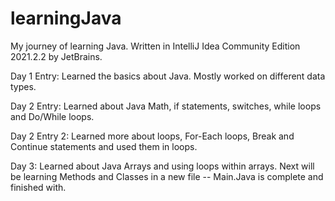 # learningJava
My journey of learning Java. Written in IntelliJ Idea Community Edition 2021.2.2 by JetBrains.

Day 1 Entry: Learned the basics about Java. Mostly worked on different data types.

Day 2 Entry: Learned about Java Math, if statements, switches, while loops and Do/While loops.

Day 2 Entry 2: Learned more about loops, For-Each loops, Break and Continue statements and used them in loops.

Day 3: Learned about Java Arrays and using loops within arrays. Next will be learning Methods and Classes in a new file --
Main.Java is complete and finished with.
